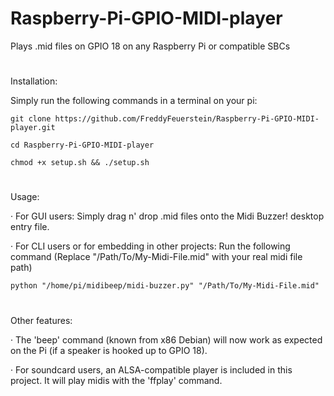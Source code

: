 # Raspberry-Pi-GPIO-MIDI-player
Plays .mid files on GPIO 18 on any Raspberry Pi or compatible SBCs
#
Installation:

Simply run the following commands in a terminal on your pi:
```
git clone https://github.com/FreddyFeuerstein/Raspberry-Pi-GPIO-MIDI-player.git
```
```
cd Raspberry-Pi-GPIO-MIDI-player
```
```
chmod +x setup.sh && ./setup.sh
```
#
Usage:

· For GUI users:
  Simply drag n' drop .mid files onto the Midi Buzzer! desktop entry file.

· For CLI users or for embedding in other projects:
  Run the following command (Replace "/Path/To/My-Midi-File.mid" with your real midi file path)
```
python "/home/pi/midibeep/midi-buzzer.py" "/Path/To/My-Midi-File.mid"
```
#
Other features:

· The 'beep' command (known from x86 Debian) will now work as expected on the Pi (if a speaker is hooked up to GPIO 18).

· For soundcard users, an ALSA-compatible player is included in this project. It will play midis with the 'ffplay' command.
